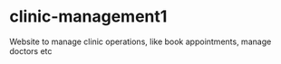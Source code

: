 # clinic-management1
Website to manage clinic operations, like book appointments, manage doctors etc
